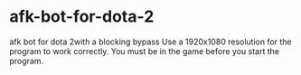# afk-bot-for-dota-2
afk bot for dota 2with a blocking bypass
Use a 1920x1080 resolution for the program to work correctly.
You must be in the game before you start the program.
